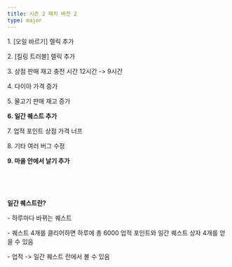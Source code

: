 ```yaml
---
title: 시즌 2 패치 버전 2
type: major
---
```


1\. \[오일 바르기\] 렐릭 추가

2\. \[킬링 트러블\] 렐릭 추가

3\. 상점 판매 재고 충전 시간 12시간 -&gt; 9시간

4\. 다이아 가격 증가

5\. 물고기 판매 재고 증가

**6\. 일간 퀘스트 추가**

7\. 업적 포인트 상점 가격 너프&nbsp;

8\. 기타 여러 버그 수정

**9\. 마을 안에서 날기 추가**

&nbsp;

&nbsp;

**일간 퀘스트란?**

\- 하루마다 바뀌는 퀘스트

\- 퀘스트 4개를 클리어하면 하루에 총 6000 업적 포인트와 일간 퀘스트 상자 4개를 얻을 수 있음

\- 업적 -&gt; 일간 퀘스트 란에서 볼 수 있음